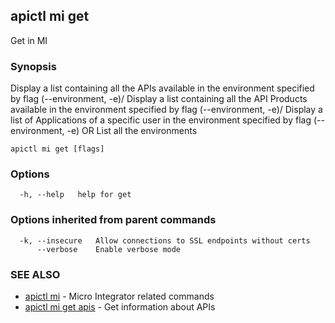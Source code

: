 ## apictl mi get

Get in MI

### Synopsis

Display a list containing all the APIs available in the environment specified by flag (--environment, -e)/
 Display a list containing all the API Products available in the environment specified by flag (--environment, -e)/
 Display a list of Applications of a specific user in the environment specified by flag (--environment, -e)
 OR
 List all the environments

```
apictl mi get [flags]
```

### Options

```
  -h, --help   help for get
```

### Options inherited from parent commands

```
  -k, --insecure   Allow connections to SSL endpoints without certs
      --verbose    Enable verbose mode
```

### SEE ALSO

* [apictl mi](apictl_mi.md)	 - Micro Integrator related commands
* [apictl mi get apis](apictl_mi_get_apis.md)	 - Get information about APIs

